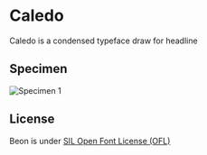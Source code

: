 Caledo
=============

Caledo is a condensed typeface draw for headline

## Specimen
![Specimen 1](https://raw.github.com/bsozoo/Caledo/master/Sample.pngg)

## License
Beon is under [SIL Open Font License (OFL)](http://scripts.sil.org/cms/scripts/page.php?site_id=nrsi&id=OFL "SIL Open Font License")
